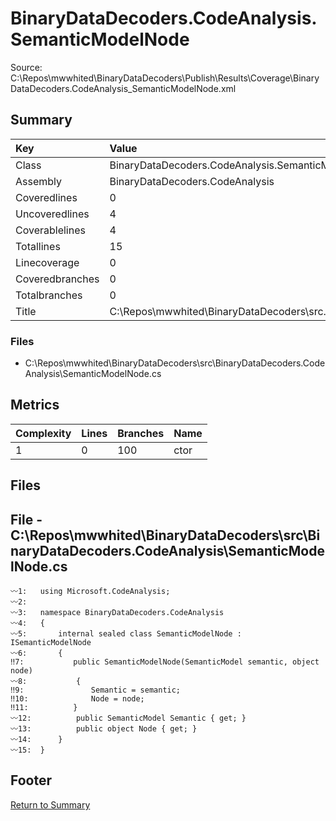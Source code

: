 ﻿
# BinaryDataDecoders.CodeAnalysis.SemanticModelNode
Source: C:\Repos\mwwhited\BinaryDataDecoders\Publish\Results\Coverage\BinaryDataDecoders.CodeAnalysis_SemanticModelNode.xml

## Summary

| Key                  | Value                                                            |
| :------------------- | :--------------------------------------------------------------- |
| Class                | BinaryDataDecoders.CodeAnalysis.SemanticModelNode            | 
| Assembly             | BinaryDataDecoders.CodeAnalysis                              | 
| Coveredlines         | 0                                                            | 
| Uncoveredlines       | 4                                                            | 
| Coverablelines       | 4                                                            | 
| Totallines           | 15                                                           | 
| Linecoverage         | 0                                                            | 
| Coveredbranches      | 0                                                            | 
| Totalbranches        | 0                                                            | 
| Title                | C:\Repos\mwwhited\BinaryDataDecoders\src\..\src\BinaryDataDe | 

### Files
 * C:\Repos\mwwhited\BinaryDataDecoders\src\BinaryDataDecoders.CodeAnalysis\SemanticModelNode.cs

## Metrics

| Complexity | Lines | Branches | Name                                          |
| :--------- | :---- | :------- | :-------------------------------------------- |
| 1          | 0     | 100      | ctor | 
## Files

## File - C:\Repos\mwwhited\BinaryDataDecoders\src\BinaryDataDecoders.CodeAnalysis\SemanticModelNode.cs

```CSharp
〰1:   using Microsoft.CodeAnalysis;
〰2:   
〰3:   namespace BinaryDataDecoders.CodeAnalysis
〰4:   {
〰5:       internal sealed class SemanticModelNode : ISemanticModelNode
〰6:       {
‼7:           public SemanticModelNode(SemanticModel semantic, object node)
〰8:           {
‼9:               Semantic = semantic;
‼10:              Node = node;
‼11:          }
〰12:          public SemanticModel Semantic { get; }
〰13:          public object Node { get; }
〰14:      }
〰15:  }

```
## Footer 
[Return to Summary](Summary.md)

